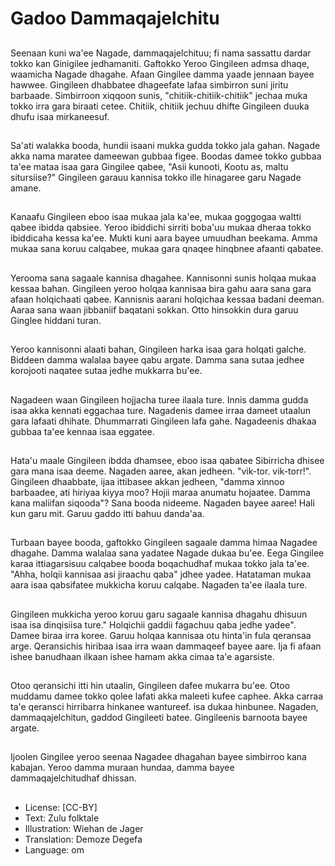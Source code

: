 # Gadoo Dammaqajelchitu

##
Seenaan kuni wa'ee Nagade, dammaqajelchituu; fi nama sassattu dardar tokko kan Ginigilee jedhamaniti.
Gaftokko Yeroo Gingileen admsa dhaqe, waamicha Nagade dhagahe. Afaan Gingilee damma yaade jennaan bayee hawwee. Gingileen dhabbatee dhageefate lafaa simbirron suni jiritu barbaade. Simbirroon xiqqoon sunis, "chitiik-chitiik-chitiik" jechaa muka tokko irra gara biraati cetee. Chitiik, chitiik jechuu dhifte Gingileen duuka dhufu isaa mirkaneesuf.

##
Sa'ati walakka booda, hundii isaani mukka gudda tokko jala gahan. Nagade akka nama maratee dameewan gubbaa figee. Boodas damee tokko gubbaa ta'ee mataa isaa gara Gingilee qabee, "Asii kunooti, Kootu as, maltu sitursiise?" Gingileen garauu kannisa tokko ille hinagaree garu Nagade amane.

##
Kanaafu Gingileen eboo isaa mukaa jala ka'ee, mukaa goggogaa waltti qabee ibidda qabsiee. Yeroo ibiddichi sirriti boba'uu mukaa dheraa tokko ibiddicaha kessa ka'ee. Mukti kuni aara bayee umuudhan beekama. Amma mukaa sana koruu calqabee, mukaa gara qnaqee hinqbnee afaanti qabatee.

##
Yerooma sana sagaale kannisa dhagahee. Kannisonni sunis holqaa mukaa kessaa bahan. Gingileen yeroo holqaa kannisaa bira gahu aara sana gara afaan holqichaati qabee. Kannisnis aarani holqichaa kessaa badani deeman. Aaraa sana waan jibbaniif baqatani sokkan. Otto hinsokkin dura garuu Ginglee hiddani turan.

##
Yeroo kannisonni alaati bahan, Gingileen harka isaa gara holqati galche. Biddeen damma walalaa bayee qabu argate. Damma sana sutaa jedhee korojooti naqatee sutaa jedhe mukkarra bu'ee.

##
Nagadeen waan Gingileen hojjacha turee ilaala ture. Innis damma gudda isaa akka kennati eggachaa ture. Nagadenis damee irraa dameet utaalun gara lafaati dhihate. Dhummarrati Gingileen lafa gahe. Nagadeenis dhakaa gubbaa ta'ee kennaa isaa eggatee.

##
Hata'u maale Gingileen ibdda dhamsee, eboo isaa qabatee Sibirricha dhisee gara mana isaa deeme. Nagaden aaree, akan jedheen. "vik-tor. vik-torr!". Gingileen dhaabbate, ijaa ittibasee akkan jedheen, "damma xinnoo barbaadee, ati hiriyaa kiyya moo? Hojii maraa anumatu hojaatee. Damma kana maliifan siqooda"? Sana booda nideeme. Nagaden bayee aaree! Hali kun garu mit. Garuu gaddo itti bahuu danda'aa.

##
Turbaan bayee booda, gaftokko Gingileen sagaale damma himaa Nagadee dhagahe. Damma walalaa sana yadatee Nagade dukaa bu'ee. Eega Gingilee karaa ittiagarsisuu calqabee booda boqachudhaf mukaa tokko jala ta'ee. "Ahha, holqii kannisaa asi jiraachu qaba" jdhee yadee. Hatataman mukaa aara isaa qabsifatee mukkicha koruu calqabe. Nagaden ta'ee ilaala ture.

##
Gingileen mukkicha yeroo koruu garu sagaale kannisa dhagahu dhisuun isaa isa dinqisiisa ture." Holqichii gaddii fagachuu qaba jedhe yadee". Damee biraa irra koree. Garuu holqaa kannisaa otu hinta'in fula qeransaa arge. Qeransichis hiribaa isaa irra waan dammaqeef bayee aare. Ija fi afaan ishee banudhaan ilkaan ishee hamam akka cimaa ta'e agarsiste.

##
Otoo qeransichi itti hin utaalin, Gingileen dafee mukarra bu'ee. Otoo muddamu damee tokko qolee lafati akka maleeti kufee caphee. Akka carraa ta'e qeransci hirribarra hinkanee wantureef. isa dukaa hinbunee. Nagaden, dammaqajelchitun, gaddod Gingileeti batee. Gingileenis barnoota bayee argate.

##
Ijoolen Gingilee yeroo seenaa Nagadee dhagahan bayee simbirroo kana kabajan. Yeroo damma muraan hundaa, damma bayee dammaqajelchitudhaf dhissan.

##
* License: [CC-BY]
* Text: Zulu folktale
* Illustration: Wiehan de Jager
* Translation: Demoze Degefa 
* Language: om
